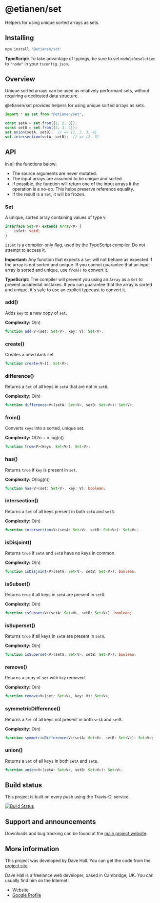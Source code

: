 # @etianen/set

Helpers for using unique sorted arrays as sets.


## Installing

``` bash
npm install '@etianen/set'
```

**TypeScript:** To take advantage of typings, be sure to set `moduleResolution` to `"node"` in your `tsconfig.json`.


## Overview

Unique sorted arrays can be used as relatively performant sets, without requiring a dedicated data structure.

@etianen/set provides helpers for using unique sorted arrays as sets.

``` ts
import * as set from "@etianen/set";

const setA = set.from([1, 2, 3]);
const setB = set.from([2, 3, 4]);
set.union(setA, setB);  // => [1, 2, 3, 4]
set.intersection(setA, setB);  // => [2, 3]
```


## API

In all the functions below:

* The source arguments are never mutated.
* The input arrays are assumed to be unique and sorted.
* If possible, the function will return one of the input arrays if the operation is a no-op. This helps preserve reference equality.
* If the result is a `Set`, it will be frozen.


### Set

A unique, sorted array containing values of type `V`.

``` ts
interface Set<V> extends Array<V> {
    isSet: void;
}
```

`isSet` is a compiler-only flag, used by the TypeScript compiler. Do not attempt to access it.

**Important:** Any function that expects a `Set` will not behave as expected if the array is not sorted and unique. If you cannot guarantee that an input array is sorted and unique, use `from()` to convert it.

**TypeScript:** The compiler will prevent you using an `Array` as a `Set` to prevent accidental mistakes. If you can guarantee that the array is sorted and unique, it's safe to use an explicit typecast to convert it.


### add()

Adds `key` to a new copy of `set`.

**Complexity:** O(n)

``` ts
function add<V>(set: Set<V>, key: V): Set<V>;
```


### create()

Creates a new blank set.

``` ts
function create<V>(): Set<V>;
```


### difference()

Returns a `Set` of all keys in `setA` that are not in `setB`.

**Complexity:** O(n)

``` ts
function difference<V>(setA: Set<V>, setB: Set<V>): Set<V>;
```


### from()

Converts `keys` into a sorted, unique set.

**Complexity:** O(2n + n log(n))

``` ts
function from<V>(keys: Set<V>): Set<V>;
```


### has()

Returns `true` if `key` is present in `set`.

**Complexity:** O(log(n))

``` ts
function has<V>(set: Set<V>, key: V): boolean;
```


### intersection()

Returns a `Set` of all keys present in both `setA` and `setB`.

**Complexity:** O(n)

``` ts
function intersection<V>(setA: Set<V>, setB: Set<V>): Set<V>;
```


### isDisjoint()

Returns `true` if `setA` and `setB` have no keys in common.

**Complexity:** O(n)

``` ts
function isDisjoint<V>(setA: Set<V>, setB: Set<V>): boolean;
```


### isSubset()

Returns `true` if all keys in `setA` are present in `setB`.

**Complexity:** O(n)

``` ts
function isSubset<V>(setA: Set<V>, setB: Set<V>): boolean;
```


### isSuperset()

Returns `true` if all keys in `setB` are present in `setA`.

**Complexity:** O(n)

``` ts
function isSuperset<V>(setA: Set<V>, setB: Set<V>): boolean;
```


### remove()

Returns a copy of `set` with `key` removed.

**Complexity:** O(n)

``` ts
function remove<V>(set: Set<V>, key: V): Set<V>;
```


### symmetricDifference()

Returns a `Set` of all keys not present in both `setA` and `setB`.

**Complexity:** O(n)

``` ts
function symmetricDifference<V>(setA: Set<V>, setB: Set<V>): Set<V>;
```


### union()

Returns a `Set` of all keys in both `setA` and `setB`.

``` ts
function union<V>(setA: Set<V>, setB: Set<V>): Set<V>;
```


## Build status

This project is built on every push using the Travis-CI service.

[![Build Status](https://travis-ci.org/etianen/js-set.svg?branch=master)](https://travis-ci.org/etianen/js-set)


## Support and announcements

Downloads and bug tracking can be found at the [main project website](http://github.com/etianen/js-set).


## More information

This project was developed by Dave Hall. You can get the code
from the [project site](http://github.com/etianen/js-set).

Dave Hall is a freelance web developer, based in Cambridge, UK. You can usually
find him on the Internet:

- [Website](http://www.etianen.com/)
- [Google Profile](http://www.google.com/profiles/david.etianen)
